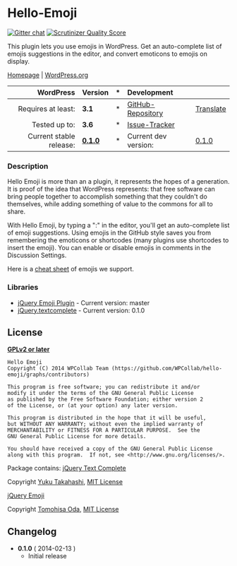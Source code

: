 # Hello-Emoji
[![Gitter chat](https://badges.gitter.im/WPCollab/hello-emoji.png)](https://gitter.im/WPCollab/hello-emoji)
[![Scrutinizer Quality Score](https://scrutinizer-ci.com/g/WPCollab/hello-emoji/badges/quality-score.png?s=c6bd803b8f7a81825ef645778313b2a2de2fdb5e)](https://scrutinizer-ci.com/g/WPCollab/hello-emoji/)

This plugin lets you use emojis in WordPress. Get an auto-complete list of emojis suggestions in the editor, and convert emoticons to emojis on display.

[Homepage][1.1] | [WordPress.org][1.2]

| WordPress					| Version			| *		| Development				|					|
| ----:						| :----				| :---: | :----						| :----				|
| Requires at least:		| __3.1__			| *		| [GitHub-Repository][1.3]	| [Translate][1.6]	|
| Tested up to:				| __3.6__			| *		| [Issue-Tracker][1.4]		|					|
| Current stable release:	| __[0.1.0][1.5]__	| *		| Current dev version:		| [0.1.0][1.7]	|

[1.1]: https://github.com/WPCollab/hello-emoji
[1.2]: http://wordpress.org/plugins/hello-emoji/
[1.3]: https://github.com/WPCollab/hello-emoji
[1.4]: https://github.com/WPCollab/hello-emoji/issues
[1.5]: https://github.com/WPCollab/hello-emoji/tree/v0.1.0
[1.6]: #http://wp-translate.org/projects/hello-emoji
[1.7]: https://github.com/WPCollab/hello-emoji/archive/master.zip

### Description
Hello Emoji is more than an a plugin, it represents the hopes of a generation. It is proof of the idea that WordPress represents: that free software can bring people together to accomplish something that they couldn't do themselves, while adding something of value to the commons for all to share.

With Hello Emoji, by typing a ":" in the editor, you'll get an auto-complete list of emoji suggestions. Using emojis in the GitHub style saves you from remembering the emoticons or shortcodes (many plugins use shortcodes to insert the emoji). You can enable or disable emojis in comments in the Discussion Settings.

Here is a [cheat sheet](http://www.emoji-cheat-sheet.com/ "Emoji Cheat Sheet") of emojis we support.


### Libraries
* [jQuery Emoji Plugin](https://github.com/linyows/jquery-emoji) - Current version: master
* [jQuery.textcomplete](https://github.com/yuku-t/jquery-textcomplete) - Current version: 0.1.0


## License
__[GPLv2 or later](http://www.gnu.org/licenses/gpl-2.0.html)__

```
Hello Emoji
Copyright (C) 2014 WPCollab Team (https://github.com/WPCollab/hello-emoji/graphs/contributors)

This program is free software; you can redistribute it and/or
modify it under the terms of the GNU General Public License
as published by the Free Software Foundation; either version 2
of the License, or (at your option) any later version.

This program is distributed in the hope that it will be useful,
but WITHOUT ANY WARRANTY; without even the implied warranty of
MERCHANTABILITY or FITNESS FOR A PARTICULAR PURPOSE.  See the
GNU General Public License for more details.

You should have received a copy of the GNU General Public License
along with this program.  If not, see <http://www.gnu.org/licenses/>.
```

Package contains:
[jQuery Text Complete](https://github.com/yuku-t/jquery-textcomplete)

Copyright [Yuku Takahashi](https://github.com/yuku-t), [MIT License](http://opensource.org/licenses/MIT)

[jQuery Emoji](https://github.com/linyows/jquery-emoji)

Copyright [Tomohisa Oda](http://tomohisaoda.com/), [MIT License](http://opensource.org/licenses/MIT)


## Changelog
* __0.1.0__ ( 2014-02-13 )
    * Initial release

[4.1]: https://github.com/WPCollab/hello-emoji/issues
